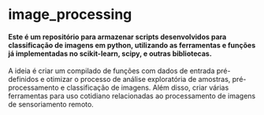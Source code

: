 # image_processing

#### Este é um repositório para armazenar scripts desenvolvidos para classificação de imagens em python, utilizando as ferramentas e funções já implementadas no scikit-learn, scipy, e outras bibliotecas.
A ideia é criar um compilado de funções com dados de entrada pré-definidos e otimizar o processo de análise exploratória de amostras, pré-processamento e classificação de imagens. Além disso, criar várias ferramentas para uso cotidiano relacionadas ao processamento de imagens de sensoriamento remoto.
